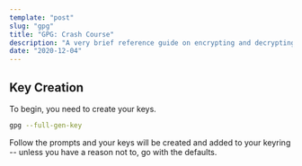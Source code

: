 ```yaml
---
template: "post"
slug: "gpg"
title: "GPG: Crash Course"
description: "A very brief reference guide on encrypting and decrypting files with GPG."
date: "2020-12-04"
---
```

## Key Creation

To begin, you need to create your keys.

```sh
gpg --full-gen-key
```

Follow the prompts and your keys will be created and added to your keyring -- unless you have a reason not to, go with the defaults.